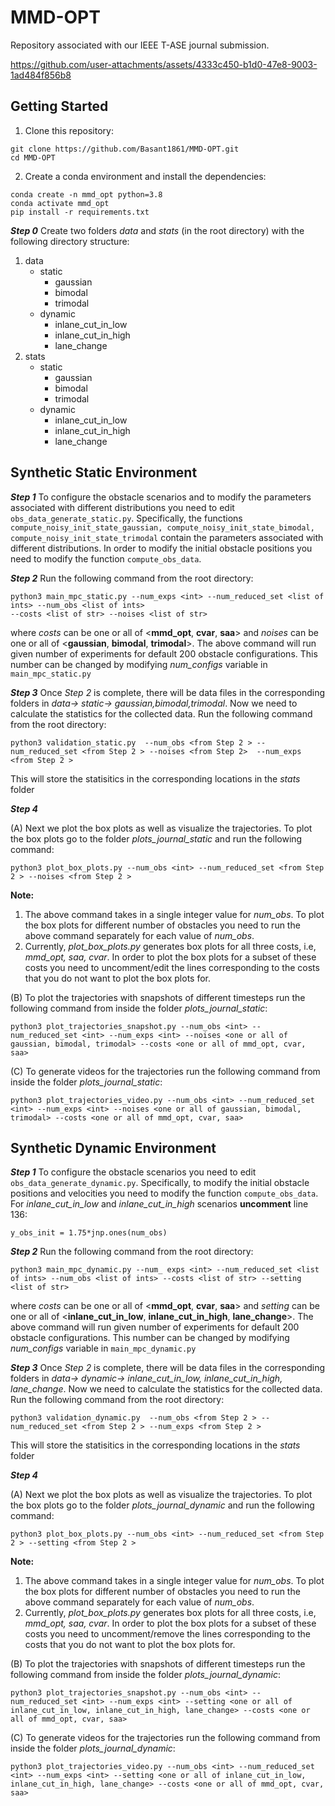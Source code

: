 # MMD-OPT

Repository associated with our IEEE T-ASE journal submission.


https://github.com/user-attachments/assets/4333c450-b1d0-47e8-9003-1ad484f856b8

## Getting Started

1. Clone this repository:
```
git clone https://github.com/Basant1861/MMD-OPT.git
cd MMD-OPT
```
2. Create a conda environment and install the dependencies:

```
conda create -n mmd_opt python=3.8
conda activate mmd_opt
pip install -r requirements.txt
```

***Step 0*** Create two folders *data* and *stats* (in the root directory) with the following directory structure:
1. data
   - static
     - gaussian
     - bimodal
     - trimodal
   - dynamic
     - inlane_cut_in_low
     - inlane_cut_in_high
     - lane_change
2. stats
   - static
     - gaussian
     - bimodal
     - trimodal
   - dynamic
     - inlane_cut_in_low
     - inlane_cut_in_high
     - lane_change

## Synthetic Static Environment

***Step 1*** To configure the obstacle scenarios and to modify the parameters associated with different distributions you need to edit ```obs_data_generate_static.py```.
Specifically, the functions ```compute_noisy_init_state_gaussian, compute_noisy_init_state_bimodal, compute_noisy_init_state_trimodal``` contain the parameters associated with different distributions.
In order to modify the initial obstacle positions you need to modify the function ```compute_obs_data```.

***Step 2*** Run the following command from the root directory:
```
python3 main_mpc_static.py --num_exps <int> --num_reduced_set <list of ints> --num_obs <list of ints>
--costs <list of str> --noises <list of str>
```
where *costs* can be one or all of <**mmd_opt**, **cvar**, **saa**> and *noises* can be one or all of <**gaussian**, **bimodal**, **trimodal**>. The above command will run given number of experiments for default 200 obstacle configurations. This number can be changed by modifying *num_configs* variable in ```main_mpc_static.py```

***Step 3*** Once *Step 2* is complete, there will be data files in the corresponding folders in *data-> static-> gaussian,bimodal,trimodal*. Now we need to calculate the statistics for the collected data. Run the following command from the root directory:
```
python3 validation_static.py  --num_obs <from Step 2 > --num_reduced_set <from Step 2 > --noises <from Step 2>  --num_exps <from Step 2 >
```
This will store the statisitics in the corresponding locations in the *stats* folder

***Step 4*** 

(A) Next we plot the box plots as well as visualize the trajectories. To plot the box plots go to the folder *plots_journal_static* and run the following command:
```
python3 plot_box_plots.py --num_obs <int> --num_reduced_set <from Step 2 > --noises <from Step 2 >
```
**Note:** 
1. The above command takes in a single integer value for *num_obs*. To plot the box plots for different number of obstacles you need to run the above command separately for each value of *num_obs*.
2. Currently, *plot_box_plots.py* generates box plots for all three costs, i.e, *mmd_opt, saa, cvar*. In order to plot the box plots for a subset of these costs you need to uncomment/edit the lines corresponding to the costs that you do not want to plot the box plots for.

(B) To plot the trajectories with snapshots of different timesteps run the following command from inside the folder *plots_journal_static*:
```
python3 plot_trajectories_snapshot.py --num_obs <int> --num_reduced_set <int> --num_exps <int> --noises <one or all of gaussian, bimodal, trimodal> --costs <one or all of mmd_opt, cvar, saa>
```
(C) To generate videos for the trajectories run the following command from inside the folder *plots_journal_static*:
```
python3 plot_trajectories_video.py --num_obs <int> --num_reduced_set <int> --num_exps <int> --noises <one or all of gaussian, bimodal, trimodal> --costs <one or all of mmd_opt, cvar, saa>
```
## Synthetic Dynamic Environment

***Step 1*** To configure the obstacle scenarios you need to edit ```obs_data_generate_dynamic.py```.
Specifically, to modify the initial obstacle positions and velocities you need to modify the function ```compute_obs_data```. For *inlane_cut_in_low* and *inlane_cut_in_high* scenarios **uncomment** line 136:
```
y_obs_init = 1.75*jnp.ones(num_obs)
```

***Step 2*** Run the following command from the root directory:
```
python3 main_mpc_dynamic.py --num_ exps <int> --num_reduced_set <list of ints> --num_obs <list of ints> --costs <list of str> --setting <list of str>

```
where *costs* can be one or all of <**mmd_opt**, **cvar**, **saa**> and *setting* can be one or all of <**inlane_cut_in_low**, **inlane_cut_in_high**, **lane_change**>. The above command will run given number of experiments for default 200 obstacle configurations. This number can be changed by modifying *num_configs* variable in ```main_mpc_dynamic.py```

***Step 3*** Once *Step 2* is complete, there will be data files in the corresponding folders in *data-> dynamic-> inlane_cut_in_low, inlane_cut_in_high, lane_change*. Now we need to calculate the statistics for the collected data. Run the following command from the root directory:
```
python3 validation_dynamic.py  --num_obs <from Step 2 > --num_reduced_set <from Step 2 > --num_exps <from Step 2 >
```
This will store the statisitics in the corresponding locations in the *stats* folder

***Step 4*** 

(A) Next we plot the box plots as well as visualize the trajectories. To plot the box plots go to the folder *plots_journal_dynamic* and run the following command:
```
python3 plot_box_plots.py --num_obs <int> --num_reduced_set <from Step 2 > --setting <from Step 2 >
```
**Note:** 
1. The above command takes in a single integer value for *num_obs*. To plot the box plots for different number of obstacles you need to run the above command separately for each value of *num_obs*.
2. Currently, *plot_box_plots.py* generates box plots for all three costs, i.e, *mmd_opt, saa, cvar*. In order to plot the box plots for a subset of these costs you need to uncomment/remove the lines corresponding to the costs that you do not want to plot the box plots for.

(B) To plot the trajectories with snapshots of different timesteps run the following command from inside the folder *plots_journal_dynamic*:
```
python3 plot_trajectories_snapshot.py --num_obs <int> --num_reduced_set <int> --num_exps <int> --setting <one or all of inlane_cut_in_low, inlane_cut_in_high, lane_change> --costs <one or all of mmd_opt, cvar, saa>
```
(C) To generate videos for the trajectories run the following command from inside the folder *plots_journal_dynamic*:
```
python3 plot_trajectories_video.py --num_obs <int> --num_reduced_set <int> --num_exps <int> --setting <one or all of inlane_cut_in_low, inlane_cut_in_high, lane_change> --costs <one or all of mmd_opt, cvar, saa>
```

